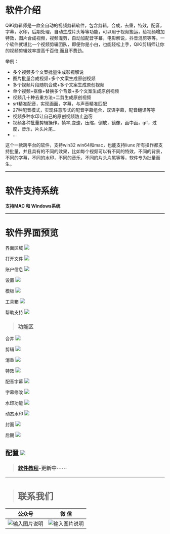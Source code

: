 # 软件介绍

QiKi剪辑师是一款全自动的视频剪辑软件，包含剪辑，合成，去重，特效，配音，字幕，水印，后期处理，自动生成片头等等功能，可以用于视频搬运，给视频增加特效，图片合成视频，视频混剪，自动加配音字幕，电影解说，抖音混剪等等​。一个软件就堪比一个视频剪辑团队，即便你是小白，也能轻松上手，QiKi剪辑师让你的视频剪辑效率提高千百倍​,而且不费劲。

举例：

* 多个视频多个文案批量生成影视解说
* 图片批量合成视频+多个文案生成原创视频
* 多个视频片段随机合成+多个文案生成原创视频
* 单个视频+抠像+替换多个背景+多个文案生成原创视频
* 视频几十种去重方法+二剪生成原创视频
* srt精准配音，实现画面，字幕，与声音精准匹配
* 27种配音模式，实现任意形式的配音字幕组合，双语字幕，配音翻译等等
* 视频多种水印让自己的原创视频防止盗窃
* 视频各种批量剪辑操作，帧率,变速，压缩，倒放，镜像，画中画，gif，过度，音乐，片头片尾... 
* ...


这个一款跨平台的软件，支持win32 win64和mac，也能支持liunx 所有操作都支持批量，并且具有的不同的效果，比如每个视频可以有不同的特效，不同的背景，不同的字幕，不同的水印，不同的音乐，不同的片头片尾等等，软件专为批量而生。

----

# 软件支持系统

**支持MAC 和 Windows系统**

----

# 软件界面预览

界面区域
![](aicut.assets/1.png)

打开文件
![](aicut.assets/1.1.png)

账户信息
![](aicut.assets/1.2.png)

设置
![](aicut.assets/1.3.png)

模板
![](aicut.assets/1.4.png)

工具箱
![](aicut.assets/1.5.png)

帮助支持
![](aicut.assets/1.6.png)
> ### 功能区

合并
![](aicut.assets/2.1.png)

剪辑
![](aicut.assets/2.2.png)

消重
![](aicut.assets/2.3.png)

特效
![](aicut.assets/2.4.png)

配音字幕
![](aicut.assets/2.5.png)

字幕修改
![](aicut.assets/7.png)

水印功能
![](aicut.assets/2.6.png)

动态水印
![](aicut.assets/2.7.png)

封面
![](aicut.assets/2.8.png)

后期
![](aicut.assets/2.9.png)

配置
![](aicut.assets/2.9.1.png)
----

> ### [软件教程]()-更新中······

----

> # 联系我们

| 公众号                          | 微 信                         |
|:----------------------------:|:---------------------------:|
| ![输入图片说明](../static/gzh.png) | ![输入图片说明](../static/wx.png) |